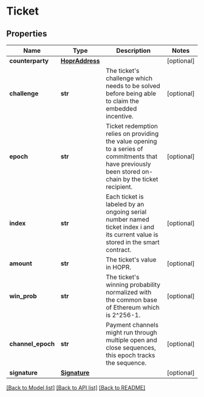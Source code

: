 # Ticket

## Properties
Name | Type | Description | Notes
------------ | ------------- | ------------- | -------------
**counterparty** | [**HoprAddress**](HoprAddress.md) |  | [optional] 
**challenge** | **str** | The ticket&#x27;s challenge which needs to be solved before being able to claim the embedded incentive. | [optional] 
**epoch** | **str** | Ticket redemption relies on providing the value opening to a series of commitments that have previously been stored on-chain by the ticket recipient. | [optional] 
**index** | **str** | Each ticket is labeled by an ongoing serial number named ticket index i and its current value is stored in the smart contract. | [optional] 
**amount** | **str** | The ticket&#x27;s value in HOPR. | [optional] 
**win_prob** | **str** | The ticket&#x27;s winning probability normalized with the common base of Ethereum which is 2^256-1. | [optional] 
**channel_epoch** | **str** | Payment channels might run through multiple open and close sequences, this epoch tracks the sequence. | [optional] 
**signature** | [**Signature**](Signature.md) |  | [optional] 

[[Back to Model list]](../README.md#documentation-for-models) [[Back to API list]](../README.md#documentation-for-api-endpoints) [[Back to README]](../README.md)

